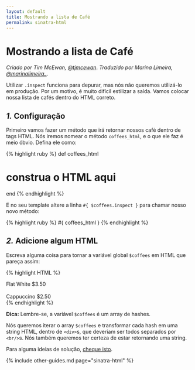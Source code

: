 ```yaml
---
layout: default
title: Mostrando a lista de Café
permalink: sinatra-html
---
```


# Mostrando a lista de Café

*Criado por Tim McEwan, [@tjmcewan](https://twitter.com/tjmcewan)*.
*Traduzido por Marina Limeira, [@marinalimeira_](http://twitter.com/marinalimeira_)*.

Utilizar `.inspect` funciona para depurar, mas nós não queremos utilizá-lo em produção. Por um motivo, é muito difícil estilizar a saída. Vamos colocar nossa lista de cafés dentro do HTML correto.

## *1.* Configuração

Primeiro vamos fazer um método que irá retornar nossos café dentro de tags HTML. Nós iremos nomear o método `coffees_html`, e o que ele faz é meio óbvio. Defina ele como:

{% highlight ruby %}
def coffees_html
  # construa o HTML aqui
end
{% endhighlight %}

E no seu template altere a linha `#{ $coffees.inspect }` para chamar nosso novo método:

{% highlight ruby %}
#{ coffees_html }
{% endhighlight %}

## *2.* Adicione algum HTML

Escreva alguma coisa para tornar a variável global `$coffees` em HTML que pareça assim:

{% highlight HTML %}
<div>Flat White $3.50</div>
<br>
<div>Cappuccino $2.50</div>
{% endhighlight %}

**Dica:** Lembre-se, a variável `$coffees` é um array de hashes.

Nós queremos iterar o array `$coffees` e transformar cada hash em uma string HTML, dentro de `<div>`s, que deveriam ser todos separados por `<br/>`s. Nós também queremos ter certeza de estar retornando uma string.

Para alguma ideias de solução, [cheque isto](http://tjmcewan.github.io/coffeecalc/snippets/coffees_html.rb.txt).

{% include other-guides.md page="sinatra-html" %}
